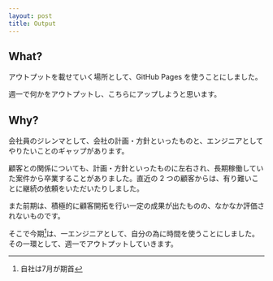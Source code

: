 ```yaml
---
layout: post
title: Output
---
```


## What?

アウトプットを載せていく場所として、GitHub Pages を使うことにしました。

週一で何かをアウトプットし、こちらにアップしようと思います。

## Why?

会社員のジレンマとして、会社の計画・方針といったものと、エンジニアとしてやりたいことのギャップがあります。

顧客との関係についても、計画・方針といったものに左右され、長期稼働していた案件から卒業することがありました。直近の 2 つの顧客からは、有り難いことに継続の依頼をいただいたりしました。

また前期は、積極的に顧客開拓を行い一定の成果が出たものの、なかなか評価されないものです。

そこで今期[^1]は、一エンジニアとして、自分の為に時間を使うことにしました。その一環として、週一でアウトプットしていきます。

[^1]: 自社は7月が期首
